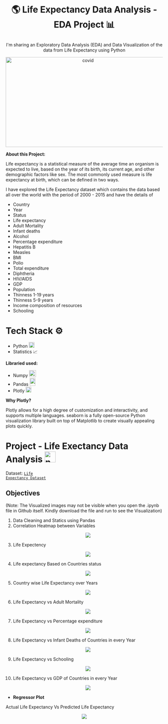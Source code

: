 # <p align="center">🌎 Life Expectancy Data Analysis - EDA Project 📊</p>

<p align="center">I'm sharing an Exploratory Data Analysis (EDA) and Data Visualization of the data from Life Expectancy using Python</p>

<p align="center"><img src="https://img.freepik.com/premium-vector/colored-world-map-political-maps-colourful-world-countries-country-names-illustration_102902-1693.jpg?w=2000" alt="covid" width="512" height="288"/></p>

<b>About this Project:</b>

Life expectancy is a statistical measure of the average time an organism is expected to live, based on the year of its birth, its current age, and other demographic factors like sex. The most commonly used measure is life expectancy at birth, which can be defined in two ways.

I have explored the Life Expectancy dataset which contains the data based all over the world with the period of 2000 - 2015 and have the details of

- Country
- Year
- Status
- Life expectancy
- Adult Mortality
- Infant deaths
- Alcohol
- Percentage expenditure
- Hepatitis B
- Measles
- BMI
- Polio
- Total expenditure
- Diphtheria
- HIV/AIDS
- GDP
- Population
- Thinness 1-19 years
- Thinness 5-9 years
- Income composition of resources
- Schooling

# Tech Stack ⚙️

 - Python <img src="https://upload.wikimedia.org/wikipedia/commons/thumb/c/c3/Python-logo-notext.svg/2048px-Python-logo-notext.svg.png" alt="Python" width="18" height="18"/>
 - Statistics 📈
 
 <b>Libraried used:</b>
  - Numpy <img src="https://codebykelvin.com/learning/python/data-science/numpy-series/cover-numpy.png" alt="numpy" width="22" height="22"/>
  - Pandas <img src="https://upload.wikimedia.org/wikipedia/commons/thumb/2/22/Pandas_mark.svg/1200px-Pandas_mark.svg.png" alt="pandas" width="18" height="25"/>
  - Plotly <img src="https://res.cloudinary.com/crunchbase-production/image/upload/c_lpad,h_256,w_256,f_auto,q_auto:eco,dpr_1/wgshctk7kjdxl6omgwra" alt="plotly" width="18" height="18"/>

<b>Why Plotly?</b>

Plotly allows for a high degree of customization and interactivity, and supports multiple languages. seaborn is a fully open-source Python visualization library built on top of Matplotlib to create visually appealing plots quickly.

# Project - Life Exectancy Data Analysis <img src="https://cdn-icons-png.flaticon.com/512/138/138339.png" alt="numpy" width="35" height="35"/>

Dataset: <code>[Life Expectancy Dataset](https://github.com/Azhar23S/Life_Expectancy_Data_Analysis-EDA_Project/blob/main/Life%20Expectancy%20Data.csv)</code>

<h2><b>Objectives</b></h2>

(Note: The Visualized images may not be visible when you open the .ipynb file in Github itself. Kindly download the file and run to see the Visualization)

1. Data Cleaning and Statics using Pandas
2. Correlation Heatmap between Variables <p align="center"><img src="https://github.com/Azhar23S/Life_Expectancy_Data_Analysis-EDA_Project/blob/main/Correlation%20Heatmap.png"/></p>
3. Life Expectency <p align="center"><img src="https://github.com/Azhar23S/Life_Expectancy_Data_Analysis-EDA_Project/blob/main/Life%20Expectancy.png"/></p>
4. Life expectancy Based on Countries status <p align="center"><img src="https://github.com/Azhar23S/Life_Expectancy_Data_Analysis-EDA_Project/blob/main/Life%20Expectancy%20based%20on%20Country%20Status.png"/></p>
5. Country wise Life Expectancy over Years <p align="center"><img src="https://github.com/Azhar23S/Airbnb_Data_Analysis-EDA_Project/blob/main/Distribution%20Of%20Categorical%20Variable%20with%20Neighbourhood%20and%20Room%20Type.png"/></p>
6. Life Expectancy vs Adult Mortality <p align="center"><img src="https://github.com/Azhar23S/Life_Expectancy_Data_Analysis-EDA_Project/blob/main/Life%20Expectancy%20vs%20Adult%20Mortality.png"/></p>
7. Life Expectancy vs Percentage expenditure <p align="center"><img src="https://github.com/Azhar23S/Life_Expectancy_Data_Analysis-EDA_Project/blob/main/Life%20Expectancy%20vs%20Percentage%20Expenditure.png"/></p>
8. Life Expectancy vs Infant Deaths of Countries in every Year <p align="center"><img src="https://github.com/Azhar23S/Life_Expectancy_Data_Analysis-EDA_Project/blob/main/Life%20Expectancy%20vs%20Infant%20Deaths.png"/></p>
9. Life Expectancy vs Schooling <p align="center"><img src="https://github.com/Azhar23S/Life_Expectancy_Data_Analysis-EDA_Project/blob/main/Life%20Expectancy%20vs%20%20Schooling.png"/></p>
10. Life Expectancy vs GDP of Countries in every Year <p align="center"><img src="https://github.com/Azhar23S/Airbnb_Data_Analysis-EDA_Project/blob/main/Room%20types%20with%20Latitude%20and%20Longitude.png"/></p>

- <b>Regressor Plot</b>

Actual Life Expectancy  Vs  Predicted Life Expectancy <p align="center"><img src="https://github.com/Azhar23S/Life_Expectancy_Data_Analysis-EDA_Project/blob/main/Regression%20Plot.png"/></p>
